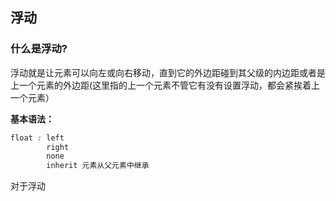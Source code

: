 ## 浮动

### 什么是浮动?

浮动就是让元素可以向左或向右移动，直到它的外边距碰到其父级的内边距或者是上一个元素的外边距(这里指的上一个元素不管它有没有设置浮动，都会紧挨着上一个元素）

**基本语法：**

```css
float : left
		right
		none
		inherit 元素从父元素中继承
```

对于浮动
